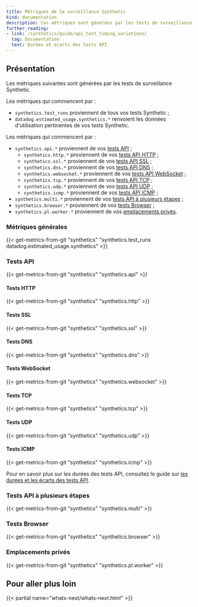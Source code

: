 ```yaml
---
title: Métriques de la surveillance Synthetic
kind: documentation
description: Ces métriques sont générées par les tests de surveillance Synthetic.
further_reading:
- link: /synthetics/guide/api_test_timing_variations/
  tag: Documentation
  text: Durées et écarts des tests API
---
```


## Présentation

Les métriques suivantes sont générées par les tests de surveillance Synthetic.

Les métriques qui commencent par :

* `synthetics.test_runs` proviennent de tous vos tests Synthetic ;
* `datadog.estimated_usage.synthetics.*` renvoient les données d'utilisation pertinentes de vos tests Synthetic.

Les métriques qui commencent par :

* `synthetics.api.*` proviennent de vos [tests API][1] ;
    * `synthetics.http.*` proviennent de vos [tests API HTTP][2] ;
    * `synthetics.ssl.*` proviennent de vos [tests API SSL][3] ;
    * `synthetics.dns.*` proviennent de vos [tests API DNS][4] ;
    * `synthetics.websocket.*` proviennent de vos [tests API WebSocket][5] ;
    * `synthetics.tcp.*` proviennent de vos [tests API TCP][6] ;
    * `synthetics.udp.*` proviennent de vos [tests API UDP][7] ;
    * `synthetics.icmp.*` proviennent de vos [tests API ICMP][8] ;
* `synthetics.multi.*` proviennent de vos [tests API à plusieurs étapes][9] ;
* `synthetics.browser.*` proviennent de vos [tests Browser][10] ;
* `synthetics.pl.worker.*` proviennent de vos [emplacements privés][11].

### Métriques générales

{{< get-metrics-from-git "synthetics" "synthetics.test_runs datadog.estimated_usage.synthetics" >}}

### Tests API

{{< get-metrics-from-git "synthetics" "synthetics.api" >}}

#### Tests HTTP

{{< get-metrics-from-git "synthetics" "synthetics.http" >}}

#### Tests SSL

{{< get-metrics-from-git "synthetics" "synthetics.ssl" >}}

#### Tests DNS

{{< get-metrics-from-git "synthetics" "synthetics.dns" >}}

#### Tests WebSocket

{{< get-metrics-from-git "synthetics" "synthetics.websocket" >}}

#### Tests TCP

{{< get-metrics-from-git "synthetics" "synthetics.tcp" >}}

#### Tests UDP

{{< get-metrics-from-git "synthetics" "synthetics.udp" >}}

#### Tests ICMP

{{< get-metrics-from-git "synthetics" "synthetics.icmp" >}}

Pour en savoir plus sur les durées des tests API, consultez le guide sur [les durées et les écarts des tests API][12].

### Tests API à plusieurs étapes

{{< get-metrics-from-git "synthetics" "synthetics.multi" >}}

### Tests Browser

{{< get-metrics-from-git "synthetics" "synthetics.browser" >}}

### Emplacements privés

{{< get-metrics-from-git "synthetics" "synthetics.pl.worker" >}}

## Pour aller plus loin

{{< partial name="whats-next/whats-next.html" >}}

[1]: /synthetics/api_tests/
[2]: /synthetics/api_tests/http_tests
[3]: /synthetics/api_tests/ssl_tests
[4]: /synthetics/api_tests/dns_tests
[5]: /synthetics/api_tests/websocket_tests
[6]: /synthetics/api_tests/tcp_tests
[7]: /synthetics/api_tests/udp_tests
[8]: /synthetics/api_tests/icmp_tests
[9]: /synthetics/multistep/
[10]: /synthetics/browser_tests/
[11]: /synthetics/private_locations/
[12]: /synthetics/guide/api_test_timing_variations/
